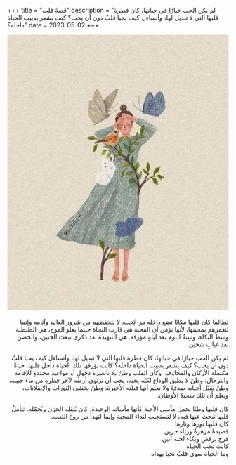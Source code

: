 +++
title = "قصةُ قلب"
description = "لم يكن الحب خيارًا في حياتها، كان فطرة قلبها التي لا تبديل لها، وأتساءل كيف يحيا قلبٌ دون أن يحب؟ كيف يشعر بدبيب الحياة داخله؟"
date = 2023-05-02
+++

<div dir="rtl">

![alt](image.jpg)

لطالما كان قلبها مكانًا تضع داخله من تُحب، لا لتحفظهم من شرور العالم وآثامه وإنما لتغمرهم بمحبتها، لأنها تؤمن أن المحبة هي قارب النجاة حينما يعلو الموج، هي الطبطبة وسط البكاء، وسِنةُ النوم بعد ليلةٍ مؤرقة. هي التنهيدة بعد ذكرى تبعث الحنين، والحضن بعد غيابٍ شجين.<br>

لم يكن الحب خيارًا في حياتها، كان فطرة قلبها التي لا تبديل لها، وأتساءل كيف يحيا قلبٌ دون أن يحب؟ كيف يشعر بدبيب الحياة داخله؟ كانت تؤرقها تلك الحياة داخل قلبها، حياةٌ مكتملة الأركان والمخاوف. وكأن القلب وطنٌ بلا تأشيرة دخولٍ أو مواعيد محددةٍ للإقامة والترحال، وطنٌ لا يطيق الوداع لكنّه يحبه، يحب أن ترتوي أرضه لآخر قطرةٍ من ماء حبيبه، وطنٌ يُقبّل أحبابه صدفةً ولا يعلم أنها قبلته الأخيرة، وطنٌ يخشى الثورات والإنقلابات، ويعلم أن تلك سجيةُ الأوطان.<br>

كان قلبها وطنًا يحمل مآسي الأحبة كأنها مأساته الوحيدة، كان يُثقله الحزن ويُجمّله. تتأملُ قلبها تبحث عنها فيه، لا لتستجيب لنداء المحبة وإنما لتهدأ من روع التعب.<br>
كان قلبها نورها ونارها<br>
قصيدةٌ مزهرةٌ ورثاء حزين<br>
فرح يرقص وبكاء لحنه أنين<br>
كانت تحب الحياة<br>
وما الحياة سوى قلبٌ نحيا بهداه<br>

</div>
